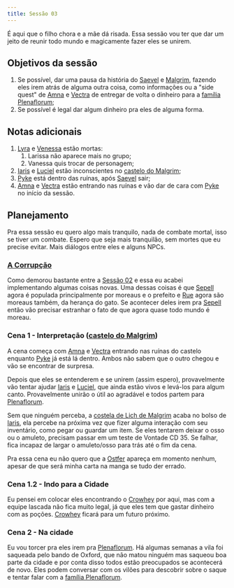 ```yaml
---
title: Sessão 03
---
```

É aqui que o filho chora e a mãe dá risada. Essa sessão vou ter que dar um jeito de reunir todo mundo e magicamente fazer eles se unirem.

## Objetivos da sessão
1. Se possível, dar uma pausa da história do [Saevel](../../Personagens/NPCs/Vil%C3%B5es/Saevel%20Caiphine/index.md) e [Malgrim](../../Personagens/NPCs/Vil%C3%B5es/Malgrim/index.md), fazendo eles irem atrás de alguma outra coisa, como informações ou a "side quest" de [Amna](../../Personagens/PCs/Amna/index.md) e [Vectra](../../Personagens/PCs/Vectra/index.md) de entregar de volta o dinheiro para a [família Plenaflorum](../../Lugares/Plano%20Material/Nyrule/Amp%C3%A1fica/Plenaflorum/Fam%C3%ADlia%20Plenaflorum.md);
2. Se possível é legal dar algum dinheiro pra eles de alguma forma.

## Notas adicionais
1. [Lyra](../../Personagens/PCs/Lyra%20Windsong/index.md) e [Venessa](../../Personagens/PCs/Venessa/index.md) estão mortas:
	1. Larissa não aparece mais no grupo;
	2. Vanessa quis trocar de personagem;
2. [Iaris](../../Personagens/PCs/Iaris/index.md) e [Luciel](../../Personagens/PCs/Luciel/index.md) estão inconscientes no [castelo do Malgrim](../../Lugares/Plano%20Material/Nyrule/Ermos/Marcadores/Castelo%20de%20Malgrim/index.md);
3. [Pyke](../../Personagens/PCs/Pyke/Workhiz%20Pyke.md) está dentro das ruínas, após [Saevel](../../Personagens/NPCs/Vil%C3%B5es/Saevel%20Caiphine/index.md) sair;
4. [Amna](../../Personagens/PCs/Amna/index.md) e [Vectra](../../Personagens/PCs/Vectra/index.md) estão entrando nas ruínas e vão dar de cara com [Pyke](../../Personagens/PCs/Pyke/Workhiz%20Pyke.md) no início da sessão.

## Planejamento
Pra essa sessão eu quero algo mais tranquilo, nada de combate mortal, isso se tiver um combate. Espero que seja mais tranquilão, sem mortes que eu precise evitar. Mais diálogos entre eles e alguns NPCs.

### [A Corrupção](../../Worldbuild/A%20Corrup%C3%A7%C3%A3o.md)
Como demorou bastante entre a [Sessão 02](../Sess%C3%A3o%2002/index.md) e essa eu acabei implementando algumas coisas novas. Uma dessas coisas é que [Sepell](../../Lugares/Plano%20Material/Nyrule/Ermos/Sepell.md) agora é populada principalmente por moreaus e o prefeito e [Rue](../../Personagens/NPCs/Rue/index.md) agora são moreaus também, da herança do gato. Se acontecer deles irem pra [Sepell](../../Lugares/Plano%20Material/Nyrule/Ermos/Sepell.md) então vão precisar estranhar o fato de que agora quase todo mundo é moreau.

### Cena 1 - Interpretação ([castelo do Malgrim](../../Lugares/Plano%20Material/Nyrule/Ermos/Marcadores/Castelo%20de%20Malgrim/index.md))
A cena começa com [Amna](../../Personagens/PCs/Amna/index.md) e [Vectra](../../Personagens/PCs/Vectra/index.md) entrando nas ruínas do castelo enquanto [Pyke](../../Personagens/PCs/Pyke/Workhiz%20Pyke.md) já está lá dentro. Ambos não sabem que o outro chegou e vão se encontrar de surpresa.

Depois que eles se entenderem e se unirem (assim espero), provavelmente vão tentar ajudar [Iaris](../../Personagens/PCs/Iaris/index.md) e [Luciel](../../Personagens/PCs/Luciel/index.md), que ainda estão vivos e levá-los para algum canto. Provavelmente unirão o útil ao agradável e todos partem para [Plenaflorum](../../Lugares/Plano%20Material/Nyrule/Amp%C3%A1fica/Plenaflorum/index.md).

Sem que ninguém perceba, a [costela de Lich de Malgrim](../../Lugares/Plano%20Material/Nyrule/Ermos/Marcadores/Castelo%20de%20Malgrim/index.md#Tesouros) acaba no bolso de [Iaris](../../Personagens/PCs/Iaris/index.md), ela percebe na próxima vez que fizer alguma interação com seu inventário, como pegar ou guardar um item. Se eles tentarem deixar o osso ou o amuleto, precisam passar em um teste de Vontade CD 35. Se falhar, fica incapaz de largar o amuleto/osso para trás até o fim da cena.

Pra essa cena eu não quero que a [Ostfer](../../Personagens/NPCs/Ostfer.md) apareça em momento nenhum, apesar de que será minha carta na manga se tudo der errado.

### Cena 1.2 - Indo para a Cidade
Eu pensei em colocar eles encontrando o [Crowhey](../../Personagens/NPCs/Crowhey%20Semore/index.md) por aqui, mas com a equipe lascada não fica muito legal, já que eles tem que gastar dinheiro com as poções. [Crowhey](../../Personagens/NPCs/Crowhey%20Semore/index.md) ficará para um futuro próximo.

### Cena 2 - Na cidade
Eu vou torcer pra eles irem pra [Plenaflorum](../../Lugares/Plano%20Material/Nyrule/Amp%C3%A1fica/Plenaflorum/index.md). Há algumas semanas a vila foi saqueada pelo bando de Oxford, que não matou ninguém mas saqueou boa parte da cidade e por conta disso todos estão preocupados se acontecerá de novo. Eles podem conversar com os vilões para descobrir sobre o saque e tentar falar com a [família Plenaflorum](../../Lugares/Plano%20Material/Nyrule/Amp%C3%A1fica/Plenaflorum/Fam%C3%ADlia%20Plenaflorum.md).
